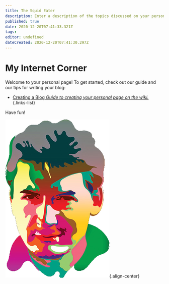 ```yaml
---
title: The Squid Eater
description: Enter a description of the topics discussed on your personal page.
published: true
date: 2020-12-20T07:41:33.321Z
tags: 
editor: undefined
dateCreated: 2020-12-20T07:41:30.297Z
---
```


# My Internet Corner

Welcome to your personal page! To get started, check out our guide and our tips for writing your blog:

- [Creating a Blog *Guide to creating your personal page on the wiki.*](https://www.supermemo.wiki/en/blogs/creating-a-blog)
{.links-list}

Have fun!

![piotr_wozniak_icon.png](/supermemo/piotr_wozniak_icon.png){.align-center}
